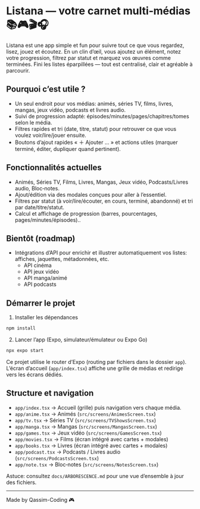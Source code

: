 # Listana — votre carnet multi‑médias 📚🎮🎬🎧

Listana est une app simple et fun pour suivre tout ce que vous regardez, lisez, jouez et écoutez. En un clin d’œil, vous ajoutez un élément, notez votre progression, filtrez par statut et marquez vos œuvres comme terminées. Fini les listes éparpillées — tout est centralisé, clair et agréable à parcourir.

## Pourquoi c’est utile ?
- Un seul endroit pour vos médias: animés, séries TV, films, livres, mangas, jeux vidéo, podcasts et livres audio.
- Suivi de progression adapté: épisodes/minutes/pages/chapitres/tomes selon le média.
- Filtres rapides et tri (date, titre, statut) pour retrouver ce que vous voulez voir/lire/jouer ensuite.
- Boutons d’ajout rapides « ＋ Ajouter … » et actions utiles (marquer terminé, éditer, dupliquer quand pertinent).

## Fonctionnalités actuelles
- Animés, Séries TV, Films, Livres, Mangas, Jeux vidéo, Podcasts/Livres audio, Bloc‑notes.
- Ajout/édition via des modales conçues pour aller à l’essentiel.
- Filtres par statut (à voir/lire/écouter, en cours, terminé, abandonné) et tri par date/titre/statut.
- Calcul et affichage de progression (barres, pourcentages, pages/minutes/épisodes)..

## Bientôt (roadmap)
- Intégrations d’API pour enrichir et illustrer automatiquement vos listes: affiches, jaquettes, métadonnées, etc.
  - API cinéma
  - API jeux vidéo
  - API manga/animé
  - API podcasts

## Démarrer le projet

1) Installer les dépendances

```bash
npm install
```

2) Lancer l’app (Expo, simulateur/émulateur ou Expo Go)

```bash
npx expo start
```

Ce projet utilise le router d’Expo (routing par fichiers dans le dossier `app`). L’écran d’accueil (`app/index.tsx`) affiche une grille de médias et redirige vers les écrans dédiés.

## Structure et navigation
- `app/index.tsx` → Accueil (grille) puis navigation vers chaque média.
- `app/anime.tsx` → Animés (`src/screens/AnimesScreen.tsx`)
- `app/tv.tsx` → Séries TV (`src/screens/TVShowsScreen.tsx`)
- `app/manga.tsx` → Mangas (`src/screens/MangasScreen.tsx`)
- `app/games.tsx` → Jeux vidéo (`src/screens/GamesScreen.tsx`)
- `app/movies.tsx` → Films (écran intégré avec cartes + modales)
- `app/books.tsx` → Livres (écran intégré avec cartes + modales)
- `app/podcast.tsx` → Podcasts / Livres audio (`src/screens/PodcastsScreen.tsx`)
- `app/note.tsx` → Bloc‑notes (`src/screens/NotesScreen.tsx`)

Astuce: consultez `docs/ARBORESCENCE.md` pour une vue d’ensemble à jour des fichiers.

---

Made by Qassim-Coding 🎮
